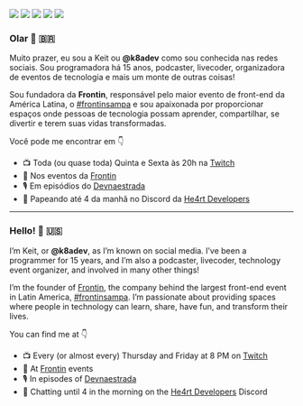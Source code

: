 [![](https://img.shields.io/badge/Twitch-9146FF?style=for-the-badge&logo=twitch&logoColor=white)](https://twitch.tv/frontintech)
[![](https://img.shields.io/badge/Twitter-1DA1F2?style=for-the-badge&logo=twitter&logoColor=white)](https://www.twitter.com/k8adev)
[![](https://img.shields.io/badge/Instagram-E4405F?style=for-the-badge&logo=instagram&logoColor=white)](https://www.instagram.com/k8adev)
[![](https://img.shields.io/badge/LinkedIn-0077B5?style=for-the-badge&logo=linkedin&logoColor=white)](https://www.linkedin.com/in/keitoliveira)
[![](https://img.shields.io/badge/dev.to-0A0A0A?style=for-the-badge&logo=dev.to&logoColor=white)](https://dev.to/k8adev)

### Olar 👋 🇧🇷

Muito prazer, eu sou a Keit ou **@k8adev** como sou conhecida nas redes sociais. Sou programadora há 15 anos, podcaster, livecoder, organizadora de eventos de tecnologia e mais um monte de outras coisas!

Sou fundadora da **Frontin**, responsável pelo maior evento de front-end da América Latina, o [#frontinsampa](https://evento.frontinsampa.com.br) e sou apaixonada por proporcionar espaços onde pessoas de tecnologia possam aprender, compartilhar, se divertir e terem suas vidas transformadas.

Você pode me encontrar em 👇

- 📺 Toda (ou quase toda) Quinta e Sexta às 20h na [Twitch](https://twitch.tv/frontintech)
- 🎫 Nos eventos da [Frontin](https://frontinsampa.com.br)
- 🎙 Em episódios do [Devnaestrada](https://devnaestrada.com.br)
- 💜 Papeando até 4 da manhã no Discord da [He4rt Developers](https://discord.gg/he4rt)

---

### Hello! 👋 🇺🇸

I’m Keit, or **@k8adev**, as I’m known on social media. I’ve been a programmer for 15 years, and I’m also a podcaster, livecoder, technology event organizer, and involved in many other things!

I’m the founder of [Frontin](https://frontinsampa.com.br), the company behind the largest front-end event in Latin America, [#frontinsampa](https://evento.frontinsampa.com.br). I’m passionate about providing spaces where people in technology can learn, share, have fun, and transform their lives.

You can find me at 👇

- 📺 Every (or almost every) Thursday and Friday at 8 PM on [Twitch](https://twitch.tv/frontintech)
- 🎫 At [Frontin](https://frontinsampa.com.br) events
- 🎙 In episodes of [Devnaestrada](https://devnaestrada.com.br)
- 💜 Chatting until 4 in the morning on the [He4rt Developers](https://discord.gg/he4rt) Discord
